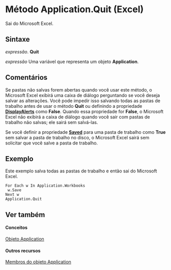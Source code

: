 
# Método Application.Quit (Excel)

Sai do Microsoft Excel.


## Sintaxe

 _expressão_. **Quit**

 _expressão_ Uma variável que representa um objeto **Application**.


## Comentários

Se pastas não salvas forem abertas quando você usar este método, o Microsoft Excel exibirá uma caixa de diálogo perguntando se você deseja salvar as alterações. Você pode impedir isso salvando todas as pastas de trabalho antes de usar o método  **Quit** ou definindo a propriedade **[DisplayAlerts](d9f36a99-e9c9-9a67-abaf-9c8e49b4febc.md)** como **False**. Quando essa propriedade for **False**, o Microsoft Excel não exibirá a caixa de diálogo quando você sair com pastas de trabalho não salvas; ele sairá sem salvá-las.

Se você definir a propriedade  **[Saved](37eb8e08-2bfa-8065-2520-a71e291ab50c.md)** para uma pasta de trabalho como **True** sem salvar a pasta de trabalho no disco, o Microsoft Excel sairá sem solicitar que você salve a pasta de trabalho.


## Exemplo

Este exemplo salva todas as pastas de trabalho e então sai do Microsoft Excel.


```
For Each w In Application.Workbooks 
 w.Save 
Next w 
Application.Quit
```


## Ver também


#### Conceitos


[Objeto Application](19b73597-5cf9-4f56-8227-b5211f657f6f.md)
#### Outros recursos


[Membros do objeto Application](4cb9ca42-8d07-cc9c-2d80-4eb9a5921e1e.md)